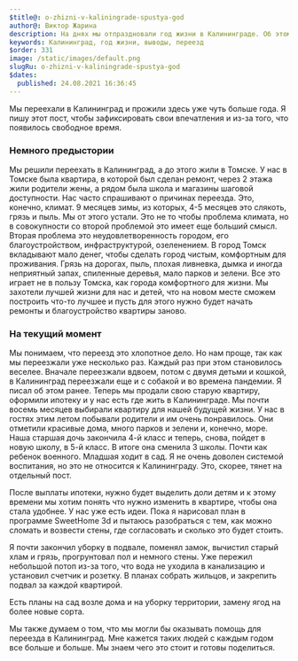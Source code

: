 ```yaml
---
$title@: o-zhizni-v-kaliningrade-spustya-god
author@: Виктор Жарина
description: На днях мы отпраздновали год жизни в Калининграде. Об этом и будет данный пост
keywords: Калининград, год жизни, выводы, переезд
$order: 331
image: /static/images/default.png
slugRu: o-zhizni-v-kaliningrade-spustya-god
$dates:
  published: 24.08.2021 16:36:45
---
```



Мы переехали в Калининград и прожили здесь уже чуть больше года. Я пишу этот пост, чтобы зафиксировать свои впечатления и из-за того, что появилось свободное время.

<h3>Немного предыстории</h3>

Мы решили переехать в Калининград, а до этого жили в Томске. У нас в Томске была квартира, в которой был сделан ремонт, через 2 этажа жили родители жены, а рядом была школа и магазины шаговой доступности. Нас часто спрашивают о причинах переезда. Это, конечно, климат. 9 месяцев зимы, из которых, 4-5 месяцев это слякоть, грязь и пыль. Мы от этого устали. Это не то чтобы проблема климата, но в совокупности со второй проблемой это имеет еще больший смысл. Вторая проблема это неудовлетворенность городом, его благоустройством, инфраструктурой, озеленением. В город Томск вкладывают мало денег, чтобы сделать город чистым, комфортным для проживания. Грязь на дорогах, пыль, плохая ливневка, дымка и иногда неприятный запах, спиленные деревья, мало парков и зелени. Все это играет не в пользу Томска, как города комфортного для жизни. Мы захотели лучшей жизни для нас и детей, что на новом месте сможем построить что-то лучшее и пусть для этого нужно будет начать ремонты и благоустройство квартиры заново.

<h3>На текущий момент</h3>

Мы понимаем, что переезд это хлопотное дело. Но нам проще, так как мы переезжали уже несколько раз. Каждый раз при этом становилось веселее. Вначале переезжали вдвоем, потом с двумя детьми и кошкой, в Калининград переезжали еще и с собакой и во времена пандемии. Я писал об этом ранее. Теперь мы продали свою старую квартиру, оформили ипотеку и у нас есть где жить в Калининграде. Мы почти восемь месяцев выбирали квартиру для нашей будущей жизни.
У нас в гостях этим летом побывали родители и им очень понравилось. Они отметили красивые дома, много парков и зелени и, конечно, море.
Наша старшая дочь закончила 4-й класс и теперь, снова, пойдет в новую школу, в 5-й класс. В итоге она сменила 3 школы. Почти как ребенок военного. Младшая ходит в сад. Я не очень доволен системой воспитания, но это не относится к Калининграду. Это, скорее, тянет на отдельный пост.

После выплаты ипотеки, нужно будет выделить доли детям и к этому времени мы хотим понять что нужно изменить в квартире, чтобы она стала удобнее. У нас уже есть идеи. Пока я нарисовал план в программе SweetHome 3d и пытаюсь разобраться с тем, как можно сломать и возвести стены, где согласовать и сколько это будет стоить.

Я почти закончил уборку в подвале, поменял замок, вычистил старый хлам и грязь, прогрунтовал пол и немного стены. Уже пережил небольшой потоп из-за того, что вода не уходила в канализацию и установил счетчик и розетку. В планах собрать жильцов, и закрепить подвал за каждой квартирой.

Есть планы на сад возле дома и на уборку территории, замену ягод на более новые сорта.

Мы также думаем о том, что мы могли бы оказывать помощь для переезда в Калининград. Мне кажется таких людей с каждым годом все больше и больше. Мы знаем чего это стоит и готовы поделиться.
